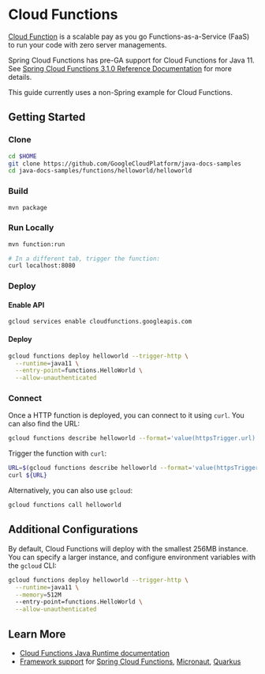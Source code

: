 # Cloud Functions

[Cloud Function](https://cloud.google.com/functions/docs/) is a scalable pay as you go Functions-as-a-Service \(FaaS\) to run your code with zero server managements.

Spring Cloud Functions has pre-GA support for Cloud Functions for Java 11. See [Spring Cloud Functions 3.1.0 Reference Documentation](https://docs.spring.io/spring-cloud-function/docs/3.1.0-M2/reference/html/gcp.html) for more details.

This guide currently uses a non-Spring example for Cloud Functions.

## Getting Started

### Clone

```bash
cd $HOME
git clone https://github.com/GoogleCloudPlatform/java-docs-samples
cd java-docs-samples/functions/helloworld/helloworld
```

### Build

```bash
mvn package
```

### Run Locally

```bash
mvn function:run

# In a different tab, trigger the function:
curl localhost:8080
```

### Deploy

#### Enable API

```text
gcloud services enable cloudfunctions.googleapis.com
```

#### Deploy

```bash
gcloud functions deploy helloworld --trigger-http \
  --runtime=java11 \
  --entry-point=functions.HelloWorld \
  --allow-unauthenticated
```

### Connect

Once a HTTP function is deployed, you can connect to it using `curl`. You can also find the URL:

```bash
gcloud functions describe helloworld --format='value(httpsTrigger.url)'
```

Trigger the function with `curl`:

```bash
URL=$(gcloud functions describe helloworld --format='value(httpsTrigger.url)')
curl ${URL}
```

Alternatively, you can also use `gcloud`:

```bash
gcloud functions call helloworld
```

## Additional Configurations

By default, Cloud Functions will deploy with the smallest 256MB instance. You can specify a larger instance, and configure environment variables with the `gcloud` CLI:

```bash
gcloud functions deploy helloworld --trigger-http \
  --runtime=java11 \
  --memory=512M
  --entry-point=functions.HelloWorld \
  --allow-unauthenticated
```

## Learn More

* [Cloud Functions Java Runtime documentation](https://cloud.google.com/functions/docs/concepts/java-runtime)
* [Framework support](https://cloud.google.com/functions/docs/concepts/java-frameworks) for [Spring Cloud Functions](https://cloud.spring.io/spring-cloud-static/spring-cloud-function/3.0.7.RELEASE/reference/html/gcp.html), [Micronaut](https://micronaut-projects.github.io/micronaut-gcp/2.0.x/guide/#cloudFunction), [Quarkus](https://quarkus.io/guides/gcp-functions)







